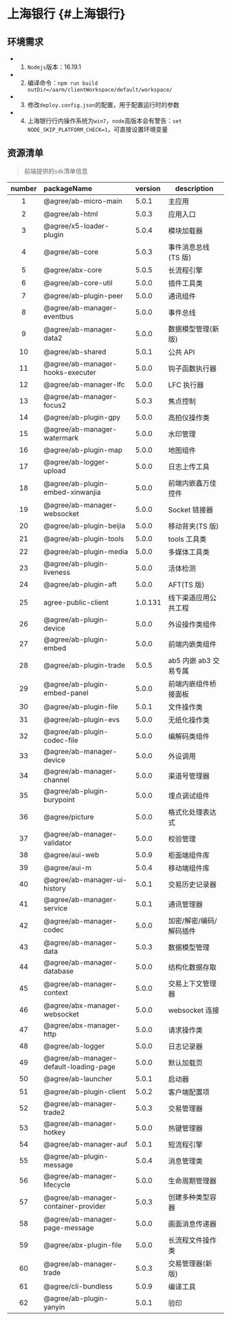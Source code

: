 # 上海银行 {#上海银行}

## 环境需求

- 1. `Nodejs`版本：16.19.1
- 2. 编译命令：`npm run build outDir=/aarm/clientWorkspace/default/workspace/`
- 3. 修改`deploy.config.json`的配置，用于配置运行时的参数
- 4. 上海银行行内操作系统为`win7`，`node`高版本会有警告：`set NODE_SKIP_PLATFORM_CHECK=1`，可直接设置环境变量

## 资源清单

> 前端提供的`sdk`清单信息

| number | packageName                            | version | description             |
| :----: | :------------------------------------- | :------ | ----------------------- |
|   1    | @agree/ab-micro-main                   | 5.0.1   | 主应用                  |
|   2    | @agree/ab-html                         | 5.0.3   | 应用入口                |
|   3    | @agree/x5-loader-plugin                | 5.0.4   | 模块加载器              |
|   4    | @agree/ab-core                         | 5.0.3   | 事件消息总线(TS 版)     |
|   5    | @agree/abx-core                        | 5.0.5   | 长流程引擎              |
|   6    | @agree/ab-core-util                    | 5.0.0   | 插件工具类              |
|   7    | @agree/ab-plugin-peer                  | 5.0.0   | 通讯组件                |
|   8    | @agree/ab-manager-eventbus             | 5.0.0   | 事件总线                |
|   9    | @agree/ab-manager-data2                | 5.0.0   | 数据模型管理(新版)      |
|   10   | @agree/ab-shared                       | 5.0.1   | 公共 API                |
|   11   | @agree/ab-manager-hooks-executer       | 5.0.0   | 钩子函数执行器          |
|   12   | @agree/ab-manager-lfc                  | 5.0.0   | LFC 执行器              |
|   13   | @agree/ab-manager-focus2               | 5.0.3   | 焦点控制                |
|   14   | @agree/ab-plugin-gpy                   | 5.0.0   | 高拍仪操作类            |
|   15   | @agree/ab-manager-watermark            | 5.0.0   | 水印管理                |
|   16   | @agree/ab-plugin-map                   | 5.0.0   | 地图组件                |
|   17   | @agree/ab-logger-upload                | 5.0.0   | 日志上传工具            |
|   18   | @agree/ab-plugin-embed-xinwanjia       | 5.0.0   | 前端内嵌鑫万佳控件      |
|   19   | @agree/ab-manager-websocket            | 5.0.0   | Socket 链接器           |
|   20   | @agree/ab-plugin-beijia                | 5.0.0   | 移动背夹(TS 版)         |
|   21   | @agree/ab-plugin-tools                 | 5.0.0   | tools 工具类            |
|   22   | @agree/ab-plugin-media                 | 5.0.0   | 多媒体工具类            |
|   23   | @agree/ab-plugin-liveness              | 5.0.0   | 活体检测                |
|   24   | @agree/ab-plugin-aft                   | 5.0.0   | AFT(TS 版)              |
|   25   | agree-public-client                    | 1.0.131 | 线下渠道应用公共工程    |
|   26   | @agree/ab-plugin-device                | 5.0.0   | 外设操作类组件          |
|   27   | @agree/ab-plugin-embed                 | 5.0.0   | 前端内嵌类组件          |
|   28   | @agree/ab-plugin-trade                 | 5.0.5   | ab5 内嵌 ab3 交易专属   |
|   29   | @agree/ab-plugin-embed-panel           | 5.0.0   | 前端内嵌组件桥接面板    |
|   30   | @agree/ab-plugin-file                  | 5.0.1   | 文件操作类              |
|   31   | @agree/ab-plugin-evs                   | 5.0.0   | 无纸化操作类            |
|   32   | @agree/ab-plugin-codec-file            | 5.0.0   | 编解码类组件            |
|   33   | @agree/ab-manager-device               | 5.0.0   | 外设调用                |
|   34   | @agree/ab-manager-channel              | 5.0.0   | 渠道号管理器            |
|   35   | @agree/ab-plugin-burypoint             | 5.0.0   | 埋点调试组件            |
|   36   | @agree/picture                         | 5.0.0   | 格式化处理表达式        |
|   37   | @agree/ab-manager-validator            | 5.0.0   | 校验管理                |
|   38   | @agree/aui-web                         | 5.0.9   | 柜面端组件库            |
|   39   | @agree/aui-m                           | 5.0.4   | 移动端组件库            |
|   40   | @agree/ab-manager-ui-history           | 5.0.1   | 交易历史记录器          |
|   41   | @agree/ab-manager-service              | 5.0.1   | 通讯管理器              |
|   42   | @agree/ab-manager-codec                | 5.0.0   | 加密/解密/编码/解码插件 |
|   43   | @agree/ab-manager-data                 | 5.0.3   | 数据模型管理            |
|   44   | @agree/ab-manager-database             | 5.0.0   | 结构化数据存取          |
|   45   | @agree/ab-manager-context              | 5.0.0   | 交易上下文管理器        |
|   46   | @agree/abx-manager-websocket           | 5.0.0   | websocket 连接          |
|   47   | @agree/abx-manager-http                | 5.0.0   | 请求操作类              |
|   48   | @agree/ab-logger                       | 5.0.0   | 日志记录器              |
|   49   | @agree/ab-manager-default-loading-page | 5.0.0   | 默认加载页              |
|   50   | @agree/ab-launcher                     | 5.0.1   | 启动器                  |
|   51   | @agree/ab-plugin-client                | 5.0.2   | 客户端配置项            |
|   52   | @agree/ab-manager-trade2               | 5.0.3   | 交易管理器              |
|   53   | @agree/ab-manager-hotkey               | 5.0.0   | 热键管理器              |
|   54   | @agree/ab-manager-auf                  | 5.0.1   | 短流程引擎              |
|   55   | @agree/ab-plugin-message               | 5.0.4   | 消息管理类              |
|   56   | @agree/ab-manager-lifecycle            | 5.0.0   | 生命周期管理器          |
|   57   | @agree/ab-manager-container-provider   | 5.0.3   | 创建多种类型容器        |
|   58   | @agree/ab-manager-page-message         | 5.0.0   | 画面消息传递器          |
|   59   | @agree/abx-plugin-file                 | 5.0.0   | 长流程文件操作类        |
|   60   | @agree/ab-manager-trade                | 5.0.3   | 交易管理器(新版)        |
|   61   | @agree/cli-bundless                    | 5.0.9   | 编译工具                |
|   62   | @agree/ab-plugin-yanyin                | 5.0.1   | 验印                    |

